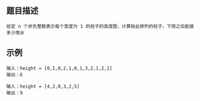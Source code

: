 ## 题目描述
```
给定 n 个非负整数表示每个宽度为 1 的柱子的高度图，计算按此排列的柱子，下雨之后能接多少雨水
```
## 示例
```
输入：height = [0,1,0,2,1,0,1,3,2,1,2,1]
输出：6

输入：height = [4,2,0,3,2,5]
输出：9
```